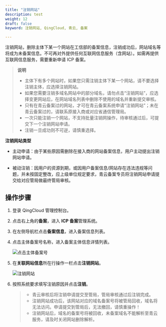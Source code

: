 ```yaml
---
title: "注销网站"
description: test
weight: 12
draft: false
keyword: 注销网站, QingCloud, 青云, 备案

---
```


注销网站，删除主体下某一个网站在工信部的备案信息，注销成功后，网站域名等将成为未备案信息。不可再对外提供任何互联网信息服务（含网站）。如需再提供互联网信息服务，需要重新申请 ICP 备案。

> **说明**
>
> - 主体下有多个网站时，如果您只需注销主体下某一个网站，请不要选择注销主体，应选择注销网站。
> - 如果您需要注销多域名网站中的部分域名，请勿点击“注销网站”，应选择变更网站后，在网站域名列表中删除不使用的域名并重新提交审核。
> - 只有在青云备案过的网站，才可在青云备案系统申请“注销网站”；未在青云备案过的，请联系原接入商或对应省通信管理局。
> - 一次只能注销一个网站，不支持批量注销网操作，待审核通过后，可提交下一个注销网站申请。
> - 注销一旦成功则不可逆，请慎重选择。

**注销网站类型**

- 主动申请：由于某些原因需删除在接入商的网站备案信息，用户主动提出注销网站申请。

- 被动注销：因用户的资源到期，或因用户备案信息/网站存在违法违规等问题，并未按固定整改，应上级单位规定要求，青云备案专员将注销网站申请提交给对应管局做最终管局审核。

## 操作步骤

1. 登录 QingCloud 管理控制台。

2. 点击右上角的**备案**，进入 **ICP 备案**管理系统。

3. 在左侧导航栏点击**备案信息**，进入备案信息列表。

4. 点击主体备案号名称，进入备案主体信息详情列表。

   ![点击主体备案号](../../_images/concel_filing_1.png)

5. 在**关联网站信息**所在行操作一栏点击**注销网站**。

   ![注销网站](../../_images/concel_filing_3.png)

6. 按照系统要求填写注销原因并点击**注销**。

   > * 青云审核后将注销申请提交至管局，管局审核通过后注销完成。
   > * 注销网站成功后，该网站对应的域名备案号将被管局回收，域名将无法访问。申请提交到管局后，无法撤回，请慎重操作！
   > * 注销网站后，域名的备案号将被回收，未备案域名不能解析至青云服务，请及时关闭网站删除解析。
